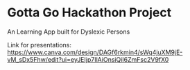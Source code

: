 # Gotta Go Hackathon Project

An Learning App built for Dyslexic Persons

Link for presentations: https://www.canva.com/design/DAGf6rkmin4/sWq4juXM9jE-vM_sDx5Fhw/edit?ui=eyJEIjp7IlAiOnsiQiI6ZmFsc2V9fX0
